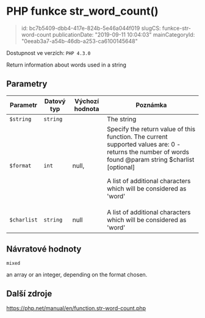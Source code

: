 PHP funkce str_word_count()
================================

> id: bc7b5409-dbb4-417e-824b-5e46a044f019
> slugCS: funkce-str-word-count
> publicationDate: "2019-09-11 10:04:03"
> mainCategoryId: "0eeab3a7-a54b-46db-a253-ca6100145648"

Dostupnost ve verzích: `PHP 4.3.0`

Return information about words used in a string


Parametry
--------------

| Parametr | Datový typ | Výchozí hodnota | Poznámka |
|-----|-----|-----|-----|
| `$string` | `string` |  | The string |
| `$format` | `int` | null, | Specify the return value of this function. The current supported values are: 0 - returns the number of words found @param string $charlist [optional] <p> A list of additional characters which will be considered as 'word' |
| `$charlist` | `string` | null | A list of additional characters which will be considered as 'word' |


Návratové hodnoty
----------------

`mixed`

an array or an integer, depending on the
format chosen.

Další zdroje
------------

https://php.net/manual/en/function.str-word-count.php
